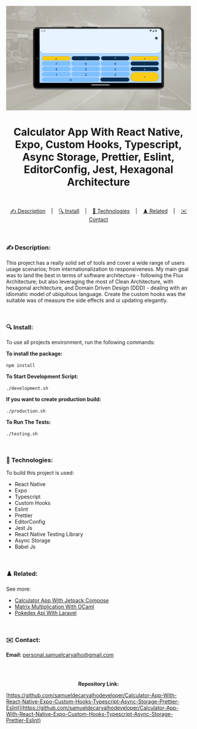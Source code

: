![](./thumbnail.png)

<h1 align="center">
Calculator App With React Native, Expo, Custom Hooks, Typescript, Async Storage, Prettier, Eslint, EditorConfig, Jest, Hexagonal Architecture
</h1>

<br/>

<br/>

<div align="center">
  <a href="#description">✍️ Description</a> &nbsp;&nbsp;&nbsp;|&nbsp;&nbsp;&nbsp <a href="#install">🔍 Install</a> &nbsp;&nbsp;&nbsp;|&nbsp;&nbsp;&nbsp <a href="#technologies">🚀 Technologies</a> &nbsp;&nbsp;&nbsp;|&nbsp;&nbsp;&nbsp <a href="#related">♟️ Related</a> &nbsp;&nbsp;&nbsp;|&nbsp;&nbsp;&nbsp <a href="#contact">✉️ Contact</a>
</div>

<br />
<br />

<h3 id="description">✍️ Description:</h3>

<p>This project has a really solid set of tools and cover a wide range of users usage scenarios; from internationalization to responsiveness. My main goal was to land the best in terms of software architecture - following the Flux Architecture; but also leveraging the most of Clean Architecture, with hexagonal architecture, and Domain Driven Design (DDD) - dealing with an idiomatic model of ubiquitous language. Create the custom hooks was the suitable was of measure the side effects and ui updating elegantly.</p>

<br />

<h3 id="install">🔍 Install:</h3>

<p>To use all projects environment, run the following commands:<p>

**To install the package:**

`npm install`

**To Start Development Script:**

`./development.sh`

**If you want to create production build:**

`./production.sh`

**To Run The Tests:**

`./testing.sh`

<br />

<h3 id="technologies">🚀 Technologies:</h3>

<p>To build this project is used:</p>

- React Native
- Expo
- Typescript
- Custom Hooks
- Eslint
- Prettier
- EditorConfig
- Jest Js
- React Native Testing Library
- Async Storage
- Babel Js

<br />

<h3 id="related">♟️ Related:</h3>

See more:

<ul>
  <li><a href="https://github.com/samueldecarvalhodeveloper/Calculator-App-With-Jetpack-Compose-Kotlin-Material-3-JUnit-Mockk-Dagger-2-Coroutines-Ui-Automator">Calculator App With Jetpack Compose</a></li>
  <li><a href="https://github.com/samueldecarvalhodeveloper/Matrix-Multiplication-Algorithm-With-Haskell-Cabal-Docker-Compose-EditorConfig-Fuctional-Programming">Matrix Multiplication With OCaml</a></li>
  <li><a href="https://github.com/samueldecarvalhodeveloper/Pokedex-API-With-Elixir-PHP-Python-Laravel-Phoenix-FastAPI-Uvicorn-Asyncio-Unittest-PHP-Unit-Docker">Pokedex Api With Laravel</a></li>
</ul>

<br />

<h3 id="contact">✉️  Contact:</h3>

**Email:**
<a href="mailto:personal.samuelcarvalho@gmail.com">personal.samuelcarvalho@gmail.com</a>

<br />
<br />

<p align="center"><strong>Repository Link:</strong></p>

[https://github.com/samueldecarvalhodeveloper/Calculator-App-With-React-Native-Expo-Custom-Hooks-Typescript-Async-Storage-Prettier-Eslint](https://github.com/samueldecarvalhodeveloper/Calculator-App-With-React-Native-Expo-Custom-Hooks-Typescript-Async-Storage-Prettier-Eslint)
